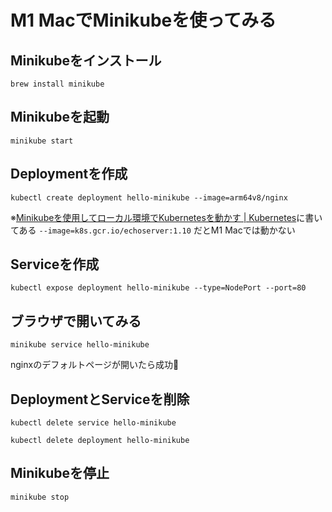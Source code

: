 # M1 MacでMinikubeを使ってみる

## Minikubeをインストール

```
brew install minikube
```

## Minikubeを起動

```
minikube start
```

## Deploymentを作成

```
kubectl create deployment hello-minikube --image=arm64v8/nginx
```

※[Minikubeを使用してローカル環境でKubernetesを動かす | Kubernetes](https://kubernetes.io/ja/docs/setup/learning-environment/minikube/)に書いてある `--image=k8s.gcr.io/echoserver:1.10` だとM1 Macでは動かない

## Serviceを作成

```
kubectl expose deployment hello-minikube --type=NodePort --port=80
```

## ブラウザで開いてみる

```
minikube service hello-minikube
```

nginxのデフォルトページが開いたら成功🎉

## DeploymentとServiceを削除

```
kubectl delete service hello-minikube
```

```
kubectl delete deployment hello-minikube
```

## Minikubeを停止

```
minikube stop
```

